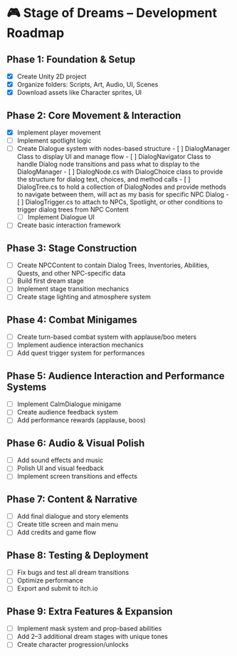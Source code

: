 ﻿# 🎮 Stage of Dreams – Development Roadmap

## Phase 1: Foundation & Setup
- [x] Create Unity 2D project
- [x] Organize folders: Scripts, Art, Audio, UI, Scenes
- [x] Download assets like Character sprites, UI

## Phase 2: Core Movement & Interaction
- [x] Implement player movement
- [ ] Implement spotlight logic
- [ ] Create Dialogue system with nodes-based structure
		- [ ] DialogManager Class to display UI and manage flow
		- [ ] DialogNavigator Class to handle Dialog node transitions and pass what to display to the DialogManager
		- [ ] DialogNode.cs with DialogChoice class to provide the structure for dialog text, choices, and method calls
		- [ ] DialogTree.cs to hold a collection of DialogNodes and provide methods to navigate between them, will act as my basis for specific NPC Dialog
		- [ ] DialogTrigger.cs to attach to NPCs, Spotlight, or other conditions to trigger dialog trees from NPC Content
	- [ ] Implement Dialogue UI
- [ ] Create basic interaction framework

## Phase 3: Stage Construction
- [ ] Create NPCContent to contain Dialog Trees, Inventories, Abilities, Quests, and other NPC-specific data
- [ ] Build first dream stage
- [ ] Implement stage transition mechanics
- [ ] Create stage lighting and atmosphere system

## Phase 4: Combat Minigames
- [ ] Create turn-based combat system with applause/boo meters
- [ ] Implement audience interaction mechanics
- [ ] Add quest trigger system for performances

## Phase 5: Audience Interaction and Performance Systems
- [ ] Implement CalmDialogue minigame
- [ ] Create audience feedback system
- [ ] Add performance rewards (applause, boos)

## Phase 6: Audio & Visual Polish
- [ ] Add sound effects and music
- [ ] Polish UI and visual feedback
- [ ] Implement screen transitions and effects

## Phase 7: Content & Narrative
- [ ] Add final dialogue and story elements
- [ ] Create title screen and main menu
- [ ] Add credits and game flow

## Phase 8: Testing & Deployment
- [ ] Fix bugs and test all dream transitions
- [ ] Optimize performance
- [ ] Export and submit to itch.io

## Phase 9: Extra Features & Expansion
- [ ] Implement mask system and prop-based abilities
- [ ] Add 2–3 additional dream stages with unique tones
- [ ] Create character progression/unlocks
